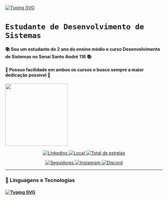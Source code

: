 [![Typing SVG](https://readme-typing-svg.herokuapp.com?font=Fira+Code&pause=1000&color=631FFF&width=435&lines=CaioYL10+%F0%9F%AA%90;Seja+Bem+Vindo+!;Estudante+de+D.S;Sempre+aprendendo+novas+coisas%F0%9F%93%9A%F0%9F%9A%80)](https://git.io/typing-svg)
</div>

# **`Estudante de Desenvolvimento de Sistemas`**

#### **📚 Sou um estudante do 2 ano do ensino médio e curso Desenvolvimento de Sistemas no Senai Santo André 118 📚**

#### 🚀 Possuo facilidade em ambos os cursos e busco sempre a maior dedicação possível 🚀


<img src="https://i.imgur.com/aiKv1MR.jpeg" width="200px" />
</div>

<p align="center">
    <a href="">
        <img 
            alt="Linkedins" 
            title="Meu Linkedin" 
            src="https://custom-icon-badges.demolab.com/badge/-Meu%20Linkedin-blue?style=for-the-badge&logoColor=white&logo=repo"
        />
    </a>
    <a href="https://www.google.com.br/maps/place/Escola+SENAI+A.+Jacob+Lafer/@-23.6663728,-46.5211495,17z/data=!3m1!4b1!4m6!3m5!1s0x94ce69d619d62a27:0x41f94d2be4af4536!8m2!3d-23.6663728!4d-46.5185746!16s%2Fg%2F1tfqbc0l?entry=ttu&g_ep=EgoyMDI1MDMxMC4wIKXMDSoJLDEwMjExNDU1SAFQAw%3D%3D">
        <img 
            alt="Local" 
            title="Localização" 
            src="https://custom-icon-badges.demolab.com/badge/São Paulo-BR-purple?style=for-the-badge&logo=location&logoColor=white"
        />
    </a> 
    <a href="https://github.com/CaioYL10?tab=stars">
        <img 
            alt="Total de estrelas" 
            title="Total de estrelas GitHub" 
            src="https://custom-icon-badges.demolab.com/github/stars/CaioYL10?color=55960c&style=for-the-badge&labelColor=488207&logo=star&label=estrelas"
        />
          </a>
</p>

<p align="center">        
</a>
    <a href="https://github.com/CaioYL10?tab=followers">
        <img 
            alt="Seguidores" 
            title="Me siga no GitHub" 
            src="https://custom-icon-badges.demolab.com/github/followers/CaioYL10?color=236ad3&labelColor=1155ba&style=for-the-badge&logo=github&label=Seguidores&logoColor=white"
        />
    </a>
    <a href="https://github.com/CaioYL10?tab=followers">
        <img 
            alt="Instagram" 
            title="Me siga no instagram" 
            src="https://img.shields.io/badge/Instagram-E4405F?style=for-the-badge&logo=instagram&logoColor=white"
             />
    </a>
     <a href="https://github.com/CaioYL10?tab=followers">
        <img 
            alt="Discord" 
            title="Encontre meu perfil" 
            src="https://img.shields.io/badge/Discord-7289DA?style=for-the-badge&logo=discord&logoColor=white"
             />
    </a>
</p>


---

### 🤖 Linguagens e Tecnologias
#### [![Typing SVG](https://readme-typing-svg.herokuapp.com?font=Fira+Code&pause=1000&color=631FFF&width=435&lines=Ainda+no+processo+de+aprendizagem+%F0%9F%93%9A;Em+breve+%E2%8F%B3)](https://git.io/typing-svg)

